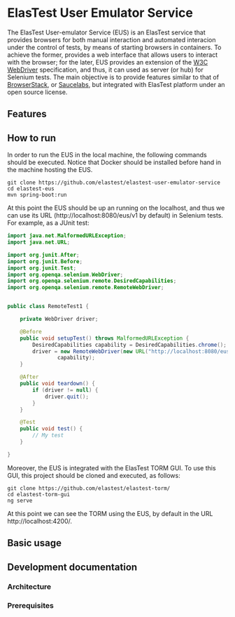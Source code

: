# ElasTest User Emulator Service

The ElasTest User-emulator Service (EUS) is an ElasTest service that provides browsers for both manual interaction and automated interacion under the control of tests, by means of starting browsers in containers. To achieve the former, provides a web interface that allows users to interact with the browser; for the later, EUS provides an extension of the [W3C WebDriver](https://www.w3.org/TR/webdriver/) specification, and thus, it can used as server (or hub) for Selenium tests. The main objective is to provide features similar to that of [BrowserStack](https://www.browserstack.com/), or [Saucelabs](https://saucelabs.com/), but integrated with ElasTest platform under an open source license.

## Features

## How to run

In order to run the EUS in the local machine, the following commands should be executed. Notice that Docker should be installed before hand in the machine hosting the EUS.

```
git clone https://github.com/elastest/elastest-user-emulator-service
cd elastest-eus
mvn spring-boot:run
```

At this point the EUS should be up an running on the localhost, and thus we can use its URL (http://localhost:8080/eus/v1 by default) in Selenium tests. For example, as a JUnit test:


```java
import java.net.MalformedURLException;
import java.net.URL;

import org.junit.After;
import org.junit.Before;
import org.junit.Test;
import org.openqa.selenium.WebDriver;
import org.openqa.selenium.remote.DesiredCapabilities;
import org.openqa.selenium.remote.RemoteWebDriver;


public class RemoteTest1 {

    private WebDriver driver;

    @Before
    public void setupTest() throws MalformedURLException {
        DesiredCapabilities capability = DesiredCapabilities.chrome();
        driver = new RemoteWebDriver(new URL("http://localhost:8080/eus/v1"),
                capability);
    }

    @After
    public void teardown() {
        if (driver != null) {
            driver.quit();
        }
    }

    @Test
    public void test() {
        // My test
    }

}
```

Moreover, the EUS is integrated with the ElasTest TORM GUI. To use this GUI, this project should be cloned and executed, as follows:


```
git clone https://github.com/elastest/elastest-torm/
cd elastest-torm-gui
ng serve
```

At this point we can see the TORM using the EUS, by default in the URL http://localhost:4200/.

## Basic usage

## Development documentation

### Architecture

### Prerequisites

